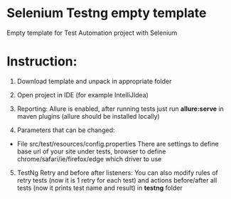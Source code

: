 # Selenium Testng empty template

Empty template for Test Automation project with Selenium

# Instruction:

1. Download template and unpack in appropriate folder

2. Open project in IDE (for example IntelliJIdea)

3. Reporting: Allure is enabled, after running tests just run **allure:serve** in maven plugins (allure should be
   installed locally)

4. Parameters that can be changed:

- File src/test/resources/config.properties There are settings to define base url of your site under tests, browser to
  define chrome/safari/ie/firefox/edge which driver to use

5. TestNg Retry and before after listeners: You can also modify rules of retry tests (now it is 1 retry for each test)
   and actions before/after all tests (now it prints test name and result) in **testng** folder
